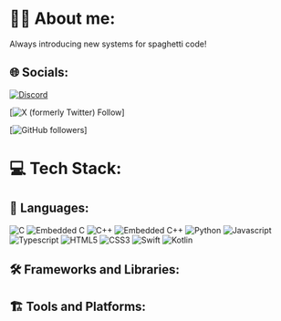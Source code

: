 # 🙋‍♂️ About me:
Always introducing new systems for spaghetti code!

## 🌐 Socials:
[![Discord](https://img.shields.io/badge/Discord-%237289DA.svg?logo=discord&logoColor=white)](http://www.discordapp.com/users/473622504586477589)

[![X (formerly Twitter) Follow](https://img.shields.io/twitter/follow/NotConner207)]

[![GitHub followers](https://img.shields.io/github/followers/ConnerAdamsMaine)]

# 💻 Tech Stack:
## 📜 Languages:
![C](https://img.shields.io/badge/C-blue?logo=C)
![Embedded C](https://img.shields.io/badge/C-blue?label=Embedded&labelColor=orange)
![C++](https://img.shields.io/badge/-C++-blue?logo=cplusplus)
![Embedded C++](https://img.shields.io/badge/C%2B%2B-grey?label=Embedded&labelColor=orange)
![Python](https://img.shields.io/badge/Python-green?logo=Python)
![Javascript](https://img.shields.io/badge/javascript-blue?logo=javascript)
![Typescript](https://img.shields.io/badge/TypeScript-007ACC?logo=typescript&logoColor=white)
![HTML5](https://img.shields.io/badge/html5-%23E34F26.svg?style=flat&logo=html5&logoColor=white)
![CSS3](https://img.shields.io/badge/css3-%231572B6.svg?style=flat&logo=css3&logoColor=white)
![Swift](https://img.shields.io/badge/-Swift-F05138?style=flat&logo=swift&logoColor=white)
![Kotlin](https://img.shields.io/badge/Kotlin-7F52FF?style=for-the-badge&logo=Kotlin&logoColor=white)

## 🛠️ Frameworks and Libraries:


## 🏗️ Tools and Platforms:
